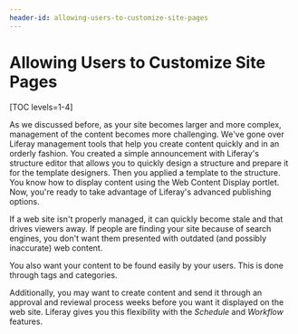```yaml
---
header-id: allowing-users-to-customize-site-pages
---
```


# Allowing Users to Customize Site Pages

[TOC levels=1-4]

As we discussed before, as your site becomes larger and more complex, management
of the content becomes more challenging. We've gone over Liferay management
tools that help you create content quickly and in an orderly fashion. You
created a simple announcement with Liferay's structure editor that allows you to
quickly design a structure and prepare it for the template designers. Then you
applied a template to the structure. You know how to display content using the
Web Content Display portlet. Now, you're ready to take advantage of Liferay's
advanced publishing options.

If a web site isn't properly managed, it can quickly become stale and that
drives viewers away. If people are finding your site because of search engines,
you don't want them presented with outdated (and possibly inaccurate) web
content.

You also want your content to be found easily by your users. This is done
through tags and categories.

Additionally, you may want to create content and send it through an approval and
reviewal process weeks before you want it displayed on the web site. Liferay
gives you this flexibility with the *Schedule* and *Workflow* features.
